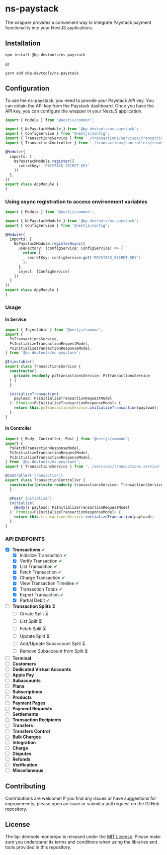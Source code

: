 # ns-paystack

The wrapper provides a convenient way to integrate Paystack payment functionality into your NestJS applications.

## Installation

```shell
npm install @bp-devtools/ns-paystack
```

or

```shell
yarn add @bp-devtools/ns-paystack
```

## Configuration

To use the ns-paystack, you need to provide your Paystack API key. You can obtain the API key from the Paystack
dashboard. Once you have the API key, you can configure the wrapper in your NestJS application.

```typescript
import { Module } from '@nestjs/common';

import { NsPaystackModule } from '@bp-devtools/ns-paystack';
import { ConfigService } from '@nestjs/config';
import { TransactionsService } from './transactions/services/transactions.service';
import { TransactionController } from './transactions/controllers/transaction.controller';

@Module({
  imports: [
    NsPaystackModule.register({
      secretKey: 'PAYSTACK_SECRET_KEY'
    })
  ],
})
export class AppModule {
}
```

### Using async registration to access environment variables

```typescript
import { Module } from '@nestjs/common';

import { NsPaystackModule } from '@bp-devtools/ns-paystack';
import { ConfigService } from '@nestjs/config';

@Module({
  imports: [
    NsPaystackModule.registerAsync({
      useFactory: (configService: ConfigService) => {
        return {
          secretKey: configService.get('PAYSTACK_SECRET_KEY')
        };
      },
      inject: [ConfigService]
    })
  ]
})
export class AppModule {
}
```

### Usage

#### In Service

```typescript
import { Injectable } from '@nestjs/common';
import {
  PsTransactionsService,
  PsInitializeTransactionRequestModel,
  PsInitializeTransactionResponseModel,
} from '@bp-devtools/ns-paystack';

@Injectable()
export class TransactionsService {
  constructor(
    private readonly psTransactionsService: PsTransactionsService
  ) {
  }

  initializeTransaction(
    payload: PsInitializeTransactionRequestModel
  ): Promise<PsInitializeTransactionResponseModel> {
    return this.psTransactionsService.initializeTransaction(payload);
  }
}
```

#### In Controller

```typescript
import { Body, Controller, Post } from '@nestjs/common';
import {
  PsFetchTransactionResponseModel,
  PsInitializeTransactionRequestModel,
  PsInitializeTransactionResponseModel,
} from '@bp-devtools/ns-paystack';
import { TransactionsService } from '../services/transactions.service';

@Controller('transaction')
export class TransactionController {
  constructor(private readonly transactionsService: TransactionsService) {
  }

  @Post('initialize')
  initialize(
    @Body() payload: PsInitializeTransactionRequestModel
  ): Promise<PsInitializeTransactionResponseModel> {
    return this.transactionsService.initializeTransaction(payload);
  }
}
```

### API ENDPOINTS

- [X] __Transactions__ <span style="color:green;">&#x2714;</span>
  - [X] Initialize Transaction <span style="color:green;">&#x2714;</span>
  - [X] Verify Transaction <span style="color:green;">&#x2714;</span>
  - [X] List Transaction <span style="color:green;">&#x2714;</span>
  - [X] Fetch Transaction <span style="color:green;">&#x2714;</span>
  - [X] Charge Transaction <span style="color:green;">&#x2714;</span>
  - [X] View Transaction Timeline <span style="color:green;">&#x2714;</span>
  - [X] Transaction Totals <span style="color:green;">&#x2714;</span>
  - [X] Export Transaction <span style="color:green;">&#x2714;</span>
  - [X] Partial Debit <span style="color:green;">&#x2714;</span>
- [ ] __Transaction Splits__ &#x23F3;
  - [ ] Create Split &#x23F3;
  - [ ] List Split &#x23F3;
  - [ ] Fetch Split &#x23F3;
  - [ ] Update Split &#x23F3;
  - [ ] Add/Update Subaccount Split &#x23F3;
  - [ ] Remove Subaccount from Split &#x23F3;
- [ ] __Terminal__
- [ ] __Customers__
- [ ] __Dedicated Virtual Accounts__
- [ ] __Apple Pay__
- [ ] __Subaccounts__
- [ ] __Plans__
- [ ] __Subscriptions__
- [ ] __Products__
- [ ] __Payment Pages__
- [ ] __Payment Requests__
- [ ] __Settlements__
- [ ] __Transaction Recipients__
- [ ] __Transfers__
- [ ] __Transfers Control__
- [ ] __Bulk Charges__
- [ ] __Integration__
- [ ] __Charge__
- [ ] __Disputes__
- [ ] __Refunds__
- [ ] __Verification__
- [ ] __Miscellaneous__

## Contributing

Contributions are welcome! If you find any issues or have suggestions for improvements, please open an issue or submit a
pull request on the GitHub repository.

## License

The bp-devtools monorepo is released under
the [MIT License](https://github.com/brianpooe/bp-devtools/blob/main/LICENSE). Please make sure you understand its
terms and conditions when using the libraries and tools provided in this repository.
